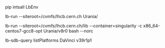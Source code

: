 pip intsall LbEnv

lb-run --siteroot=/cvmfs/lhcb.cern.ch Urania/<version> <command>

lb-run --siteroot=/cvmfs/lhcb.cern.ch/lib --container=singularity  -c x86_64-centos7-gcc8-opt  Urania/v8r0  bash --norc

lb-sdb-query listPlatforms DaVinci v39r1p1
